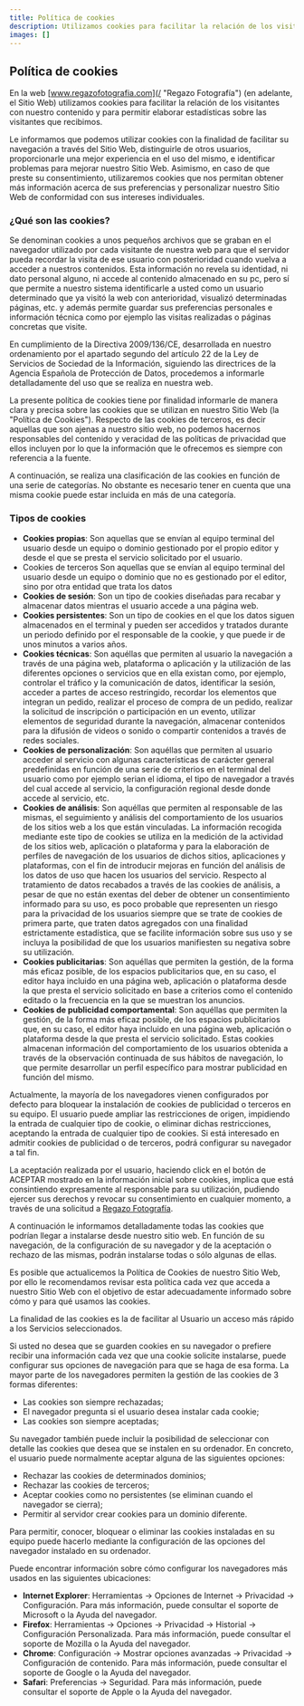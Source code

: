 ```yaml
---
title: Política de cookies
description: Utilizamos cookies para facilitar la relación de los visitantes con nuestro contenido y para permitir elaborar estadísticas sobre las visitantes que recibimos
images: []
---
```


## Política de cookies

En la web [www.regazofotografia.com](/ "Regazo Fotografía") (en adelante, el Sitio Web) utilizamos cookies para facilitar la relación de los visitantes con nuestro contenido y para permitir elaborar estadísticas sobre las visitantes que recibimos.

Le informamos que podemos utilizar cookies con la finalidad de facilitar su navegación a través del Sitio Web, distinguirle de otros usuarios, proporcionarle una mejor experiencia en el uso del mismo, e identificar problemas para mejorar nuestro Sitio Web. Asimismo, en caso de que preste su consentimiento, utilizaremos cookies que nos permitan obtener más información acerca de sus preferencias y personalizar nuestro Sitio Web de conformidad con sus intereses individuales.

### ¿Qué son las cookies?

Se denominan cookies a unos pequeños archivos que se graban en el navegador utilizado por cada visitante de nuestra web para que el servidor pueda recordar la visita de ese usuario con posterioridad cuando vuelva a acceder a nuestros contenidos. Esta información no revela su identidad, ni dato personal alguno, ni accede al contenido almacenado en su pc, pero sí que permite a nuestro sistema identificarle a usted como un usuario determinado que ya visitó la web con anterioridad, visualizó determinadas páginas, etc. y además permite guardar sus preferencias personales e información técnica como por ejemplo las visitas realizadas o páginas concretas que visite.

En cumplimiento de la Directiva 2009/136/CE, desarrollada en nuestro ordenamiento por el apartado segundo del artículo 22 de la Ley de Servicios de Sociedad de la Información, siguiendo las directrices de la Agencia Española de Protección de Datos, procedemos a informarle detalladamente del uso que se realiza en nuestra web.

La presente política de cookies tiene por finalidad informarle de manera clara y precisa sobre las cookies que se utilizan en nuestro Sitio Web (la "Política de Cookies"). Respecto de las cookies de terceros, es decir aquellas que son ajenas a nuestro sitio web, no podemos hacernos responsables del contenido y veracidad de las políticas de privacidad que ellos incluyen por lo que la información que le ofrecemos es siempre con referencia a la fuente.

A continuación, se realiza una clasificación de las cookies en función de una serie de categorías. No obstante es necesario tener en cuenta que una misma cookie puede estar incluida en más de una categoría.

### Tipos de cookies

* **Cookies propias**: Son aquellas que se envían al equipo terminal del usuario desde un equipo o dominio gestionado por el propio editor y desde el que se presta el servicio solicitado por el usuario.
* Cookies de terceros
Son aquellas que se envían al equipo terminal del usuario desde un equipo o dominio que no es gestionado por el editor, sino por otra entidad que trata los datos
* **Cookies de sesión**: Son un tipo de cookies diseñadas para recabar y almacenar datos mientras el usuario accede a una página web.
* **Cookies persistentes**: Son un tipo de cookies en el que los datos siguen almacenados en el terminal y pueden ser accedidos y tratados durante un periodo definido por el responsable de la cookie, y que puede ir de unos minutos a varios años.
* **Cookies técnicas**: Son aquéllas que permiten al usuario la navegación a través de una página web, plataforma o aplicación y la utilización de las diferentes opciones o servicios que en ella existan como, por ejemplo, controlar el tráfico y la comunicación de datos, identificar la sesión, acceder a partes de acceso restringido, recordar los elementos que integran un pedido, realizar el proceso de compra de un pedido, realizar la solicitud de inscripción o participación en un evento, utilizar elementos de seguridad durante la navegación, almacenar contenidos para la difusión de videos o sonido o compartir contenidos a través de redes sociales.
* **Cookies de personalización**: Son aquéllas que permiten al usuario acceder al servicio con algunas características de carácter general predefinidas en función de una serie de criterios en el terminal del usuario como por ejemplo serian el idioma, el tipo de navegador a través del cual accede al servicio, la configuración regional desde donde accede al servicio, etc.
* **Cookies de análisis**: Son aquéllas que permiten al responsable de las mismas, el seguimiento y análisis del comportamiento de los usuarios de los sitios web a los que están vinculadas. La información recogida mediante este tipo de cookies se utiliza en la medición de la actividad de los sitios web, aplicación o plataforma y para la elaboración de perfiles de navegación de los usuarios de dichos sitios, aplicaciones y plataformas, con el fin de introducir mejoras en función del análisis de los datos de uso que hacen los usuarios del servicio. Respecto al tratamiento de datos recabados a través de las cookies de análisis, a pesar de que no están exentas del deber de obtener un consentimiento informado para su uso, es poco probable que representen un riesgo para la privacidad de los usuarios siempre que se trate de cookies de primera parte, que traten datos agregados con una finalidad estrictamente estadística, que se facilite información sobre sus uso y se incluya la posibilidad de que los usuarios manifiesten su negativa sobre su utilización.
* **Cookies publicitarias**: Son aquéllas que permiten la gestión, de la forma más eficaz posible, de los espacios publicitarios que, en su caso, el editor haya incluido en una página web, aplicación o plataforma desde la que presta el servicio solicitado en base a criterios como el contenido editado o la frecuencia en la que se muestran los anuncios.
* **Cookies de publicidad comportamental**: Son aquéllas que permiten la gestión, de la forma más eficaz posible, de los espacios publicitarios que, en su caso, el editor haya incluido en una página web, aplicación o plataforma desde la que presta el servicio solicitado. Estas cookies almacenan información del comportamiento de los usuarios obtenida a través de la observación continuada de sus hábitos de navegación, lo que permite desarrollar un perfil específico para mostrar publicidad en función del mismo.

Actualmente, la mayoría de los navegadores vienen configurados por defecto para bloquear la instalación de cookies de publicidad o terceros en su equipo. El usuario puede ampliar las restricciones de origen, impidiendo la entrada de cualquier tipo de cookie, o eliminar dichas restricciones, aceptando la entrada de cualquier tipo de cookies. Si está interesado en admitir cookies de publicidad o de terceros, podrá configurar su navegador a tal fin.

La aceptación realizada por el usuario, haciendo click en el botón de ACEPTAR mostrado en la información inicial sobre cookies, implica que está consintiendo expresamente al responsable para su utilización, pudiendo ejercer sus derechos y revocar su consentimiento en cualquier momento, a través de una solicitud a [Regazo Fotografía](/ "Regazo Fotografía").

A continuación le informamos detalladamente todas las cookies que podrían llegar a instalarse desde nuestro sitio web. En función de su navegación, de la configuración de su navegador y de la aceptación o rechazo de las mismas, podrán instalarse todas o sólo algunas de ellas.

Es posible que actualicemos la Política de Cookies de nuestro Sitio Web, por ello le recomendamos revisar esta política cada vez que acceda a nuestro Sitio Web con el objetivo de estar adecuadamente informado sobre cómo y para qué usamos las cookies.

La finalidad de las cookies es la de facilitar al Usuario un acceso más rápido a los Servicios seleccionados.

Si usted no desea que se guarden cookies en su navegador o prefiere recibir una información cada vez que una cookie solicite instalarse, puede configurar sus opciones de navegación para que se haga de esa forma. La mayor parte de los navegadores permiten la gestión de las cookies de 3 formas diferentes:

* Las cookies son siempre rechazadas;
* El navegador pregunta si el usuario desea instalar cada cookie;
* Las cookies son siempre aceptadas;

Su navegador también puede incluir la posibilidad de seleccionar con detalle las cookies que desea que se instalen en su ordenador. En concreto, el usuario puede normalmente aceptar alguna de las siguientes opciones:

* Rechazar las cookies de determinados dominios;
* Rechazar las cookies de terceros;
* Aceptar cookies como no persistentes (se eliminan cuando el navegador se cierra);
* Permitir al servidor crear cookies para un dominio diferente.

Para permitir, conocer, bloquear o eliminar las cookies instaladas en su equipo puede hacerlo mediante la configuración de las opciones del navegador instalado en su ordenador.

Puede encontrar información sobre cómo configurar los navegadores más usados en las siguientes ubicaciones:

* **Internet Explorer**: Herramientas -> Opciones de Internet -> Privacidad -> Configuración. Para más información, puede consultar el soporte de Microsoft o la Ayuda del navegador.
* **Firefox**: Herramientas -> Opciones -> Privacidad -> Historial -> Configuración Personalizada. Para más información, puede consultar el soporte de Mozilla o la Ayuda del navegador.
* **Chrome**: Configuración -> Mostrar opciones avanzadas -> Privacidad -> Configuración de contenido. Para más información, puede consultar el soporte de Google o la Ayuda del navegador.
* **Safari**: Preferencias -> Seguridad. Para más información, puede consultar el soporte de Apple o la Ayuda del navegador.
